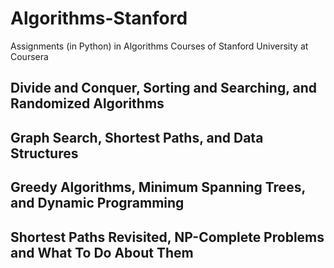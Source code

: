 # Algorithms-Stanford

Assignments (in Python) in Algorithms Courses of Stanford University at Coursera

## Divide and Conquer, Sorting and Searching, and Randomized Algorithms

## Graph Search, Shortest Paths, and Data Structures

## Greedy Algorithms, Minimum Spanning Trees, and Dynamic Programming

## Shortest Paths Revisited, NP-Complete Problems and What To Do About Them

